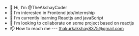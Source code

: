 - 👋 Hi, I’m @TheAkshayCoder
- 👀 I’m interested in Frontend job/internship
- 🌱 I’m currently learning Reactjs and javaScript
- 💞️ I’m looking to collaborate on some project based on reactjs
- 📫 How to reach me --- thakurkakshay8375@gmail.com

<!---
TheAkshayCoder/TheAkshayCoder is a ✨ special ✨ repository because its `README.md` (this file) appears on your GitHub profile.
You can click the Preview link to take a look at your changes.
--->
